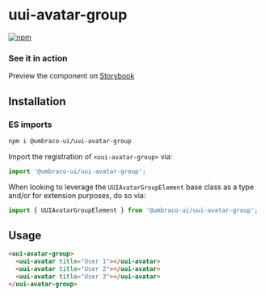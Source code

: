 # uui-avatar-group

[![npm](https://img.shields.io/npm/v/@umbraco-ui/uui-avatar-group?logoColor=%231B264F)](https://www.npmjs.com/package/@umbraco-ui/uui-avatar-group)

### See it in action

Preview the component on [Storybook](https://uui.umbraco.com/?path=/story/uui-avatar-group)

## Installation

### ES imports

```zsh
npm i @umbraco-ui/uui-avatar-group
```

Import the registration of `<uui-avatar-group>` via:

```javascript
import '@umbraco-ui/uui-avatar-group';
```

When looking to leverage the `UUIAvatarGroupElement` base class as a type and/or for extension purposes, do so via:

```javascript
import { UUIAvatarGroupElement } from '@umbraco-ui/uui-avatar-group';
```

## Usage

```html
<uui-avatar-group>
  <uui-avatar title="User 1"></uui-avatar>
  <uui-avatar title="User 2"></uui-avatar>
  <uui-avatar title="User 3"></uui-avatar>
</uui-avatar-group>
```
